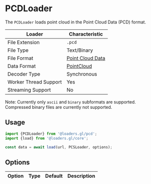 # PCDLoader

The `PCDLoader` loads point cloud in the Point Cloud Data (PCD) format.

| Loader                | Characteristic                                                                         |
| --------------------- | -------------------------------------------------------------------------------------- |
| File Extension        | `.pcd`                                                                                 |
| File Type             | Text/Binary                                                                            |
| File Format           | [Point Cloud Data](http://pointclouds.org/documentation/tutorials/pcd_file_format.php) |
| Data Format           | [PointCloud](docs/specifications/category-mesh.md)                                     |
| Decoder Type          | Synchronous                                                                            |
| Worker Thread Support | Yes                                                                                    |
| Streaming Support     | No                                                                                     |

Note: Currently only `ascii` and `binary` subformats are supported. Compressed binary files are currently not supported.

## Usage

```js
import {PCDLoader} from '@loaders.gl/pcd';
import {load} from '@loaders.gl/core';

const data = await load(url, PCSLoader, options);
```

## Options

| Option | Type | Default | Description |
| ------ | ---- | ------- | ----------- |

